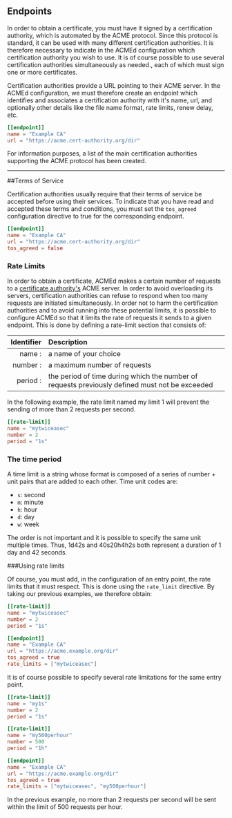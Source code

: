 [//]: # (Copying and distribution of this file, with or without modification,)
[//]: # (are permitted in any medium without royalty provided the copyright)
[//]: # (notice and this notice are preserved.  This file is offered as-is,)
[//]: # (without any warranty.)

## Endpoints

In order to obtain a certificate, you must have it signed by a certification authority, which is automated by the ACME protocol. Since this protocol is standard, it can be used with many different certification authorities. It is therefore necessary to indicate in the ACMEd configuration which certification authority you wish to use. It is of course possible to use several certification authorities simultaneously as needed., each of which must sign one or more certificates.

Certification authorities provide a URL pointing to their ACME server. In the ACMEd configuration, we must therefore create an endpoint which identifies and associates a certification authority with it's name, url, and optionally other details like the file name format, rate limits, renew delay, etc.

``` toml
[[endpoint]]
name = "Example CA"
url = "https://acme.cert-authority.org/dir"
```

For information purposes, a list of the main certification authorities supporting the ACME protocol has been created.

---

##Terms of Service

Certification authorities usually require that their terms of service be accepted before using their services. To indicate that you have read and accepted these terms and conditions, you must set the `tos_agreed` configuration directive to true for the corresponding endpoint.

``` toml
[[endpoint]]
name = "Example CA"
url = "https://acme.cert-authority.org/dir"
tos_agreed = false
```

### Rate Limits

In order to obtain a certificate, ACMEd makes a certain number of requests to a [certificate authority's](Additional-Certificate-Auhtorities.md) ACME server. In order to avoid overloading its servers, certification authorities can refuse to respond when too many requests are initiated simultaneously. In order not to harm the certification authorities and to avoid running into these potential limits, it is possible to configure ACMEd so that it limits the rate of requests it sends to a given endpoint. This is done by defining a rate-limit section that consists of:

| Identifier | Description |
| --: | :-- |
|name :| a name of your choice|
|number :| a maximum number of requests|
|period :| the period of time during which the number of requests previously defined must not be exceeded|

In the following example, the rate limit named my limit 1 will prevent the sending of more than 2 requests per second.

``` toml
[[rate-limit]]
name = "mytwiceasec"
number = 2
period = "1s"
```

### The time period

A time limit is a string whose format is composed of a series of number + unit pairs that are added to each other. Time unit codes are:

- `s`: second
- `m`: minute
- `h`: hour
- `d`: day
- `w`: week

The order is not important and it is possible to specify the same unit multiple times. Thus, 1d42s and 40s20h4h2s both represent a duration of 1 day and 42 seconds.

###Using rate limits

Of course, you must add, in the configuration of an entry point, the rate limits that it must respect. This is done using the `rate_limit` directive. By taking our previous examples, we therefore obtain:

``` toml
[[rate-limit]]
name = "mytwiceasec"
number = 2
period = "1s"

[[endpoint]]
name = "Example CA"
url = "https://acme.example.org/dir"
tos_agreed = true
rate_limits = ["mytwiceasec"]
```

It is of course possible to specify several rate limitations for the same entry point.

``` toml
[[rate-limit]]
name = "my1s"
number = 2
period = "1s"

[[rate-limit]]
name = "my500perhour"
number = 500
period = "1h"

[[endpoint]]
name = "Example CA"
url = "https://acme.example.org/dir"
tos_agreed = true
rate_limits = ["mytwiceasec", "my500perhour"]
```

In the previous example, no more than 2 requests per second will be sent within the limit of 500 requests per hour.

